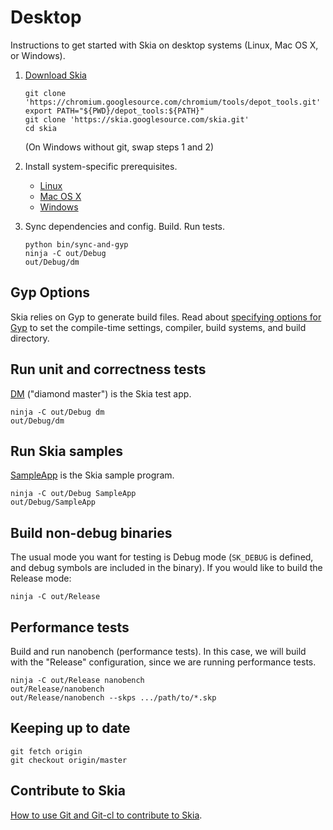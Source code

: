Desktop
=======

Instructions to get started with Skia on desktop systems (Linux, Mac OS X, or Windows).

1.  [Download Skia](/user/download)

    <!--?prettify lang=sh?-->

        git clone 'https://chromium.googlesource.com/chromium/tools/depot_tools.git'
        export PATH="${PWD}/depot_tools:${PATH}"
        git clone 'https://skia.googlesource.com/skia.git'
        cd skia

    (On Windows without git, swap steps 1 and 2)

2.  Install system-specific prerequisites.
    -   [Linux](/user/quick/linux)
    -   [Mac OS X](/user/quick/macos)
    -   [Windows](/user/quick/windows)

3.  Sync dependencies and config.  Build.  Run tests.

    <!--?prettify lang=sh?-->

        python bin/sync-and-gyp
        ninja -C out/Debug
        out/Debug/dm

Gyp Options
-----------

Skia relies on Gyp to generate build files.  Read about
[specifying options for Gyp](/user/tips#gypdefines) to set the
compile-time settings, compiler, build systems, and build directory.

Run unit and correctness tests
------------------------------

[DM](../../dev/testing/testing) ("diamond master") is the Skia test app.

<!--?prettify lang=sh?-->

    ninja -C out/Debug dm
    out/Debug/dm

Run Skia samples
----------------

[SampleApp](../sample/sampleapp) is the Skia sample program.

<!--?prettify lang=sh?-->

    ninja -C out/Debug SampleApp
    out/Debug/SampleApp

Build non-debug binaries
------------------------

The usual mode you want for testing is Debug mode (`SK_DEBUG` is
defined, and debug symbols are included in the binary). If you
would like to build the Release mode:

<!--?prettify lang=sh?-->

    ninja -C out/Release

Performance tests
-----------------

Build and run nanobench (performance tests). In this case, we will
build with the "Release" configuration, since we are running
performance tests.

<!--?prettify lang=sh?-->

    ninja -C out/Release nanobench
    out/Release/nanobench
    out/Release/nanobench --skps .../path/to/*.skp

<!-- TODO(mtklein): document nanobench -->

Keeping up to date
------------------

<!--?prettify lang=sh?-->

    git fetch origin
    git checkout origin/master

Contribute to Skia
------------------

[How to use Git and Git-cl to contribute to Skia](/dev/contrib/submit).
